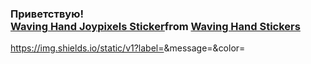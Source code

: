 ### Приветствую! <div class="tenor-gif-embed" data-postid="17554626" data-share-method="host" data-aspect-ratio="1" data-width="100%"><a href="https://tenor.com/view/waving-hand-joypixels-hi-hello-hey-there-gif-17554626">Waving Hand Joypixels Sticker</a>from <a href="https://tenor.com/search/waving+hand-stickers">Waving Hand Stickers</a></div> <script type="text/javascript" async src="https://tenor.com/embed.js"></script>
https://img.shields.io/static/v1?label=<LABEL>&message=<MESSAGE>&color=<COLOR>
<!--
**OlgaRomadina/OlgaRomadina** is a ✨ _special_ ✨ repository because its `README.md` (this file) appears on your GitHub profile.

Here are some ideas to get you started:

- 🔭 I’m currently working on ...
- 🌱 I’m currently learning ...
- 👯 I’m looking to collaborate on ...
- 🤔 I’m looking for help with ...
- 💬 Ask me about ...
- 📫 How to reach me: ...
- 😄 Pronouns: ...
- ⚡ Fun fact: ...
-->
